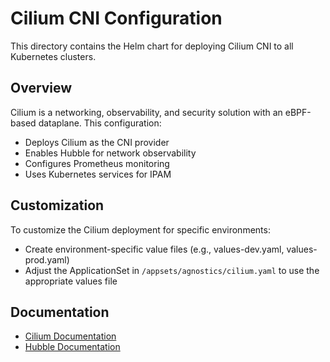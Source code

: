 # Cilium CNI Configuration

This directory contains the Helm chart for deploying Cilium CNI to all Kubernetes clusters.

## Overview

Cilium is a networking, observability, and security solution with an eBPF-based dataplane. This configuration:

- Deploys Cilium as the CNI provider
- Enables Hubble for network observability
- Configures Prometheus monitoring
- Uses Kubernetes services for IPAM

## Customization

To customize the Cilium deployment for specific environments:
- Create environment-specific value files (e.g., values-dev.yaml, values-prod.yaml)
- Adjust the ApplicationSet in `/appsets/agnostics/cilium.yaml` to use the appropriate values file

## Documentation

- [Cilium Documentation](https://docs.cilium.io/)
- [Hubble Documentation](https://docs.cilium.io/en/stable/gettingstarted/hubble/)
